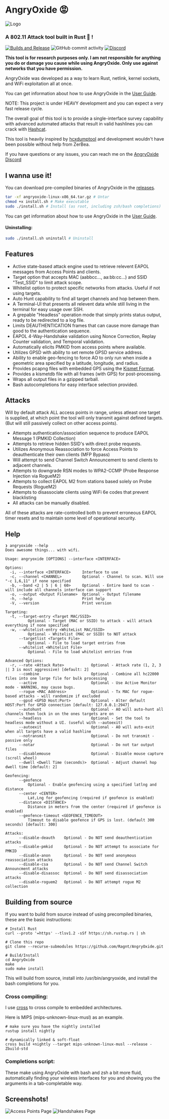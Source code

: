 # AngryOxide 😡

![Logo](death.png)

### A 802.11 Attack tool built in Rust 🦀 !

[![Builds and Release](https://github.com/Ragnt/AngryOxide/actions/workflows/ci.yml/badge.svg?branch=master)](https://github.com/Ragnt/AngryOxide/actions/workflows/ci.yml) ![GitHub commit activity](https://img.shields.io/github/commit-activity/m/Ragnt/AngryOxide) [![Discord](https://img.shields.io/discord/1194365883099922643)](https://discord.gg/QsEgaFndsQ)

**This tool is for research purposes only. I am not responsible for anything you do or damage you cause while using AngryOxide. Only use against networks that you have permission.**

AngryOxide was developed as a way to learn Rust, netlink, kernel sockets, and WiFi exploitation all at once.

You can get information about how to use AngryOxide in the [User Guide](https://github.com/Ragnt/AngryOxide/wiki/1.-User-Guide).

NOTE: This project is under HEAVY development and you can expect a very fast release cycle.

The overall goal of this tool is to provide a single-interface survey capability with advanced automated attacks that result in valid hashlines you can crack with [Hashcat](https://hashcat.net/hashcat/).

This tool is heavily inspired by [hcxdumptool](https://github.com/ZerBea/hcxdumptool) and development wouldn't have been possible without help from ZerBea.

If you have questions or any issues, you can reach me on the [AngryOxide Discord](https://discord.gg/QsEgaFndsQ)

## I wanna use it!

You can download pre-compiled binaries of AngryOxide in the [releases](https://github.com/Ragnt/AngryOxide/releases/latest).

```bash
tar -xf angryoxide-linux-x86_64.tar.gz # Untar
chmod +x install.sh # Make executable
sudo ./install.sh # Install (as root, including zsh/bash completions)
```

You can get information about how to use AngryOxide in the [User Guide](https://github.com/Ragnt/AngryOxide/wiki/1.-User-Guide).

#### Uninstalling:

```bash
sudo ./install.sh uninstall # Uninstall
```

## Features

- Active state-based attack engine used to retrieve relevent EAPOL messages from Access Points and clients.
- Target option that accepts MAC (aabbcc..., aa:bb:cc...) and SSID "Test_SSID" to limit attack scope.
- Whitelist option to protect specific networks from attacks. Useful if not using targets.
- Auto Hunt capability to find all target channels and hop between them.
- A Terminal-UI that presents all relevent data while still living in the terminal for easy usage over SSH.
- A grepable "Headless" operation mode that simply prints status output, ready to be redirected to a log file.
- Limits DEAUTHENTICATION frames that can cause more damage than good to the authentication sequence.
- EAPOL 4-Way-Handshake validation using Nonce Correction, Replay Counter validation, and Temporal validation.
- Automatically elicits PMKID from access points where available.
- Utilizes GPSD with ability to set remote GPSD service address.
- Ability to enable geo-fencing to force AO to only run when inside a geometric area specified by a latitude, longitude, and radius.
- Provides pcapng files with embedded GPS using the [Kismet Format](https://www.kismetwireless.net/docs/dev/pcapng_gps/).
- Provides a kismetdb file with all frames (with GPS) for post-processing.
- Wraps all output files in a gzipped tarball.
- Bash autocompletions for easy interface selection provided.

## Attacks

Will by default attack ALL access points in range, unless atleast one target is supplied, at which point the tool will only transmit against defined targets. (But will still passively collect on other access points).

- Attempts authentication/association sequence to produce EAPOL Message 1 (PMKID Collection)
- Attempts to retrieve hidden SSID's with direct probe requests.
- Utilizes Anonymous Reassociation to force Access Points to deauthenticate their own clients (MFP Bypass)
- Will attempt to send Channel Switch Announcement to send clients to adjacent channels.
- Attempts to downgrade RSN modes to WPA2-CCMP (Probe Response Injection via RogueM2)
- Attempts to collect EAPOL M2 from stations based solely on Probe Requests (RogueM2)
- Attempts to disassociate clients using WiFi 6e codes that prevent blacklisting
- All attacks can be manually disabled.

All of these attacks are rate-controlled both to prevent erroneous EAPOL timer resets and to maintain some level of operational security.

## Help

```
❯ angryoxide --help
Does awesome things... with wifi.

Usage: angryoxide [OPTIONS] --interface <INTERFACE>

Options:
  -i, --interface <INTERFACE>     Interface to use
  -c, --channel <CHANNEL>         Optional - Channel to scan. Will use "-c 1,6,11" if none specified
  -b, --band <2 | 5 | 6 | 60>     Optional - Entire band to scan - will include all channels interface can support
  -o, --output <Output Filename>  Optional - Output filename
  -h, --help                      Print help
  -V, --version                   Print version

Targeting:
  -t, --target-entry <Target MAC/SSID>
          Optional - Target (MAC or SSID) to attack - will attack everything if none specified
  -w, --whitelist-entry <WhiteList MAC/SSID>
          Optional - Whitelist (MAC or SSID) to NOT attack
      --targetlist <Targets File>
          Optional - File to load target entries from
      --whitelist <Whitelist File>
          Optional - File to load whitelist entries from

Advanced Options:
  -r, --rate <Attack Rate>            Optional - Attack rate (1, 2, 3 || 3 is most aggressive) [default: 2]
      --combine                       Optional - Combine all hc22000 files into one large file for bulk processing
      --active                        Optional - Use Active Monitor mode - WARNING, may cause bugs.
      --rogue <MAC Address>           Optional - Tx MAC for rogue-based attacks - will randomize if excluded
      --gpsd <GPSD Host:Port>         Optional - Alter default HOST:Port for GPSD connection [default: 127.0.0.1:2947]
      --autohunt                      Optional - AO will auto-hunt all channels then lock in on the ones targets are on
      --headless                      Optional - Set the tool to headless mode without a UI. (useful with --autoexit)
      --autoexit                      Optional - AO will auto-exit when all targets have a valid hashline
      --notransmit                    Optional - Do not transmit - passive only
      --notar                         Optional - Do not tar output files
      --disablemouse                  Optional - Disable mouse capture (scroll wheel)
      --dwell <Dwell Time (seconds)>  Optional - Adjust channel hop dwell time [default: 2]

Geofencing:
      --geofence
          Optional - Enable geofencing using a specified latlng and distance
      --center <CENTER>
          Lat,Lng for geofencing (required if geofence is enabled)
      --distance <DISTANCE>
          Distance in meters from the center (required if geofence is enabled)
      --geofence-timeout <GEOFENCE_TIMEOUT>
          Timeout to disable geofence if GPS is lost. (default 300 seconds) [default: 300]

Attacks:
      --disable-deauth    Optional - Do NOT send deauthentication attacks
      --disable-pmkid     Optional - Do NOT attempt to associate for PMKID
      --disable-anon      Optional - Do NOT send anonymous reassociation attacks
      --disable-csa       Optional - Do NOT send Channel Switch Announcment attacks
      --disable-disassoc  Optional - Do NOT send disassociation attacks
      --disable-roguem2   Optional - Do NOT attempt rogue M2 collection
```

## Building from source

If you want to build from source instead of using precompiled binaries, these are the basic instructions:

```
# Install Rust
curl --proto '=https' --tlsv1.2 -sSf https://sh.rustup.rs | sh

# Clone this repo
git clone --recurse-submodules https://github.com/Ragnt/AngryOxide.git

# Build/Install
cd AngryOxide
make
sudo make install
```

This will build from source, install into /usr/bin/angryoxide, and install the bash completions for you.

### Cross compiling:

I use [cross](https://github.com/cross-rs/cross) to cross compile to embedded architectures.

Here is MIPS (mips-unknown-linux-musl) as an example.

```
# make sure you have the nightly installed
rustup install nightly

# dynamically linked & soft-float
cross build +nightly --target mips-unknown-linux-musl --release -Zbuild-std
```


### Completions script:

These make using AngryOxide with bash and zsh a bit more fluid, automatically finding your wireless interfaces for you and showing you the arguments in a tab-completable way.

## Screenshots!

![Access Points Page](screenshots/ap_tab.png)
![Handshakes Page](screenshots/handshakes_tab.png)
